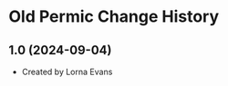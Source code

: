 Old Permic Change History
====================

1.0 (2024-09-04)
----------------
* Created by Lorna Evans
